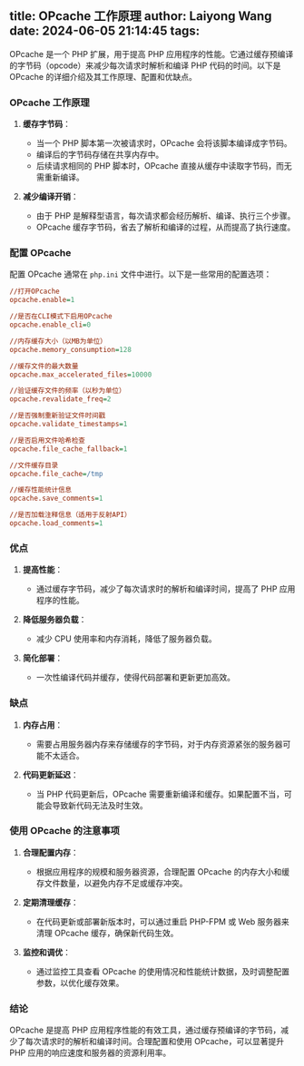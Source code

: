 title: OPcache 工作原理
author: Laiyong Wang
date: 2024-06-05 21:14:45
tags:
---
OPcache 是一个 PHP 扩展，用于提高 PHP 应用程序的性能。它通过缓存预编译的字节码（opcode）来减少每次请求时解析和编译 PHP 代码的时间。以下是 OPcache 的详细介绍及其工作原理、配置和优缺点。

### OPcache 工作原理

1. **缓存字节码**：
   - 当一个 PHP 脚本第一次被请求时，OPcache 会将该脚本编译成字节码。
   - 编译后的字节码存储在共享内存中。
   - 后续请求相同的 PHP 脚本时，OPcache 直接从缓存中读取字节码，而无需重新编译。

2. **减少编译开销**：
   - 由于 PHP 是解释型语言，每次请求都会经历解析、编译、执行三个步骤。
   - OPcache 缓存字节码，省去了解析和编译的过程，从而提高了执行速度。

### 配置 OPcache

配置 OPcache 通常在 `php.ini` 文件中进行。以下是一些常用的配置选项：

```ini
//打开OPcache
opcache.enable=1

//是否在CLI模式下启用OPcache
opcache.enable_cli=0

//内存缓存大小（以MB为单位）
opcache.memory_consumption=128

//缓存文件的最大数量
opcache.max_accelerated_files=10000

//验证缓存文件的频率（以秒为单位）
opcache.revalidate_freq=2

//是否强制重新验证文件时间戳
opcache.validate_timestamps=1

//是否启用文件哈希检查
opcache.file_cache_fallback=1

//文件缓存目录
opcache.file_cache=/tmp

//缓存性能统计信息
opcache.save_comments=1

//是否加载注释信息（适用于反射API）
opcache.load_comments=1
```

### 优点

1. **提高性能**：
   - 通过缓存字节码，减少了每次请求时的解析和编译时间，提高了 PHP 应用程序的性能。

2. **降低服务器负载**：
   - 减少 CPU 使用率和内存消耗，降低了服务器负载。

3. **简化部署**：
   - 一次性编译代码并缓存，使得代码部署和更新更加高效。

### 缺点

1. **内存占用**：
   - 需要占用服务器内存来存储缓存的字节码，对于内存资源紧张的服务器可能不太适合。

2. **代码更新延迟**：
   - 当 PHP 代码更新后，OPcache 需要重新编译和缓存。如果配置不当，可能会导致新代码无法及时生效。

### 使用 OPcache 的注意事项

1. **合理配置内存**：
   - 根据应用程序的规模和服务器资源，合理配置 OPcache 的内存大小和缓存文件数量，以避免内存不足或缓存冲突。

2. **定期清理缓存**：
   - 在代码更新或部署新版本时，可以通过重启 PHP-FPM 或 Web 服务器来清理 OPcache 缓存，确保新代码生效。

3. **监控和调优**：
   - 通过监控工具查看 OPcache 的使用情况和性能统计数据，及时调整配置参数，以优化缓存效果。

### 结论

OPcache 是提高 PHP 应用程序性能的有效工具，通过缓存预编译的字节码，减少了每次请求时的解析和编译时间。合理配置和使用 OPcache，可以显著提升 PHP 应用的响应速度和服务器的资源利用率。
